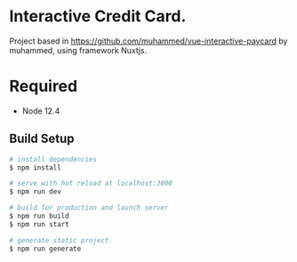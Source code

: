# Interactive Credit Card.

Project based in https://github.com/muhammed/vue-interactive-paycard by muhammed, using framework Nuxtjs.

# Required 
- Node 12.4

## Build Setup

```bash
# install dependencies
$ npm install

# serve with hot reload at localhost:3000
$ npm run dev

# build for production and launch server
$ npm run build
$ npm run start

# generate static project
$ npm run generate
```
